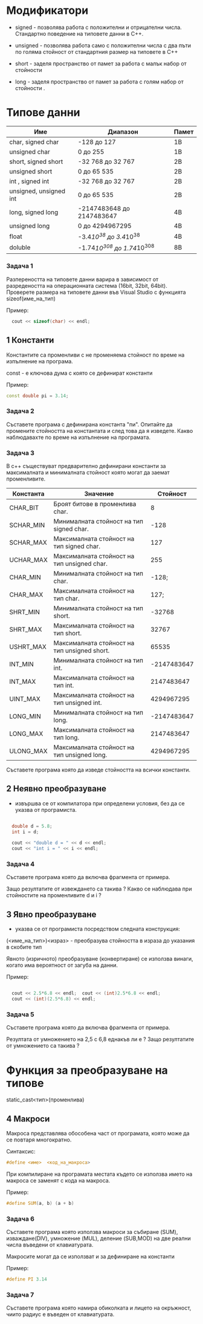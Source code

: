 
# Модификатори

- signed - позволява работа с положителни и отрицателни числа. Стандартно поведение на типовете данни в C++.

- unsigned - позволява работа само с положителни числа с два пъти по голяма стойност от стандартния размер на типовете в C++ 

- short - заделя пространство от памет за работа с малък набор от стойности 

- long - заделя пространство от памет за работа с голям набор от стойности . 

# Типове данни

| Име | Диапазон | Памет | 
| --- | --- | --- |
char, signed char | -128 до 127 | 1В |
unsigned char | 0 до 255 | 1В |
short, signed short | -32 768 до 32 767 | 2B|
unsigned short | 0 до 65 535 | 2B |
int , signed int | -32 768 до 32 767 | 2B |
unsigned, unsigned int | 0 до 65 535 | 2B |
long, signed long | -2147483648 до 2147483647 | 4B
unsigned long | 0 до 4294967295 |4B
float | -3.4*10<sup>38</sup> до 3.4*10<sup>38</sup> | 4В
doluble | -1.74*10<sup>308</sup> до 1.74*10<sup>308</sup> | 8В

### Задача 1

Разпереността на типовете данни варира в зависимост от разредеността на операционната система (16bit, 32bit, 64bit).
Проверете размера на типовете данни във Visual Studio с функцията sizeof(име_на_тип)

Пример:

```c++
  cout << sizeof(char) << endl;
```

## 1 Константи

Константите са променливи с не променяема стойност по време на изпълнение на програма. 

const - е ключова дума с която се дефинират константи

Пример:

```c++
const double pi = 3.14;
```

### Задача 2

Съставете програма с дефинирана константа "пи". Опитайте да промените стойността на константата и след това да я изведете.
Какво наблюдавахте по време на изпълнение на програмата.

### Задача 3

В с++ съществуват предварително дефинирани константи за максималната и минималната стойност която могат да заемат променливите.

| Константа | Значение | Стойност |
|--|--|--|
CHAR_BIT | Броят битове в променлива char. | 8
SCHAR_MIN | Минималната стойност на тип signed char. | -128
SCHAR_MAX | Максималната стойност на тип signed char. | 127
UCHAR_MAX | Максималната стойност на тип unsigned char. | 255
CHAR_MIN | Минималната стойност на тип char. | -128;
CHAR_MAX | Максималната стойност на тип char. | 127;
SHRT_MIN | Минималната стойност на тип short. | -32768
SHRT_MAX | Максималната стойност на тип short. | 32767
USHRT_MAX | Максималната стойност на тип unsigned short. | 65535
INT_MIN | Минималната стойност на тип int. | -2147483647
INT_MAX | Максималната стойност на тип int. | 2147483647
UINT_MAX | Максималната стойност на тип unsigned int. | 4294967295
LONG_MIN | Минималната стойност на тип long. | -2147483647
LONG_MAX | Максималната стойност на тип long. | 2147483647
ULONG_MAX | Максималната стойност на тип unsigned long. | 4294967295

Съставете програма която да изведе стойността на всички константи.

## 2 Неявно преобразуване 

- извършва се от компилатора при определени условия, без да се указва от програмиста.

```c++

  double d = 5.8;
  int i = d;
  
  cout << "double d = " << d << endl;
  cout << "int i = " << i << endl;

```
### Задача 4

Съставете програма която да включва фрагмента от примера. 

Защо резултатите от извеждането са такива ?
Какво се наблюдава при стойностите на променливите d и i ?

## 3 Явно преобразуване

- указва се от програмиста посредством следната конструкция:

(<име_на_тип>)<израз> - преобразува стойността в израза до указания в скобите тип

Явното (изричното) преобразуване (конвертиране) се използва винаги, когато има вероятност от загуба на данни.

Пример:

```c++

  cout << 2.5*6.8 << endl;  cout << (int)2.5*6.8 << endl;
  cout << (int)(2.5*6.8) << endl;

```

### Задача 5

Съставете програма която да включва фрагмента от примера. 

Резултата от умножението на 2,5 с 6,8 еднакъв ли е ?
Защо резултатите от умножението са такива ?

# Функция за преобразуване на типове

static_cast<тип>(променлива)

## 4 Макроси

Макроса представлява обособена част от програмата, която може да се повтаря многократно. 

Синтаксис:

```c++
#define <име>  <код_на_макроса> 
```

При компилиране на програмата местата където се използва името на макроса се заменят с кода на макроса.

Пример:

```c++
#define SUM(a, b) (a + b)
```

### Задача 6

Съставете програма която използва макроси за събиране (SUM), изваждане(DIV), умножение (MUL), деление (SUB,MOD) на две реални числа въведени от клавиатурата. 

Макросите могат да се използват и за дефиниране на константи

Пример:

```c++
#define PI 3.14
```

### Задача 7

Съставете програма която намира обиколката и лицето на окръжност, чиито радиус е въведен от клавиатурата.


